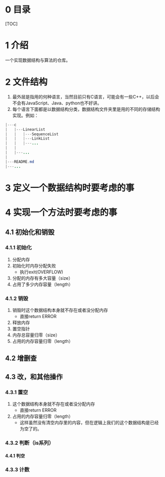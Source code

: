 <!--
 * @Author: D_bxg
 * @Date: 2021-03-17 21:01:46
 * @LastEditors: D_bxg
 * @LastEditTime: 2021-03-17 22:16:57
 * @Description: file content
 * @FilePath: \Ce:\Code\Data-Structures-and-Algorithms\data-structures-and-algorithms\README.md
-->
# 0 目录

[TOC]

# 1 介绍

一个实现数据结构与算法的仓库。

# 2 文件结构

1. 最外层是指用的何种语言，当然目前只有C语言，可能会有一些C++，以后会不会有JavaScript、Java、python也不好讲。
2. 每个语言下面都是以数据结构分类，数据结构文件夹里是用的不同的存储结构实现。例如：

```java
|---c
|   |---LinearList
|   |   |---SequenceList
|   |   |---LinkList
|   |   |---...
|   |
|   |---...
|
|---README.md
|---...
```

# 3 定义一个数据结构时要考虑的事

# 4 实现一个方法时要考虑的事

## 4.1 初始化和销毁

### 4.1.1 初始化

1. 分配内存
2. 初始化时内存分配失败
    - 执行exit(OVERFLOW)
3. 分配的内存有多大容量（size）
4. 占用了多少内存容量（length）

### 4.1.2 销毁

1. 销毁时这个数据结构本身就不存在或者没分配内存
    - 直接return ERROR
2. 释放内存
3. 置空指针
4. 内存总容量归零（size）
5. 占用的内存容量归零（length）

## 4.2 增删查

## 4.3 改，和其他操作

### 4.3.1 置空

1. 这个数据结构本身就不存在或者没分配内存
    - 直接return ERROR
2. 占用的内存容量归零（length）
    - 这样虽然没有清空内存里的内容，但在逻辑上我们的这个数据结构是已经为空了的。

### 4.3.2 判断（is系列）

#### 4.4.1 判空

### 4.3.3 计数
